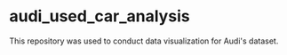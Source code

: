 # audi_used_car_analysis
This repository was used to conduct data visualization for Audi's dataset.
